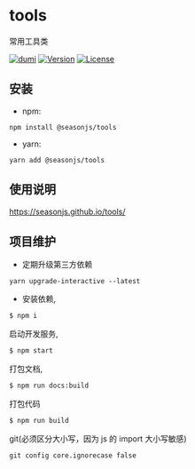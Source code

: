 # tools

常用工具类

<p align="center">

[![dumi](https://img.shields.io/badge/docs%20by-dumi-blue)](https://github.com/umijs/dumi)
<a href="https://www.npmjs.com/package/@seasonjs/tools"><img src="https://img.shields.io/npm/v/@seasonjs/tools.svg?sanitize=true" alt="Version"></a>
<a href="https://www.npmjs.com/package/@seasonjs/tools"><img src="https://img.shields.io/npm/l/@seasonjs/tools.svg?sanitize=true" alt="License"></a>

</p>

## 安装

- npm:

```shell
npm install @seasonjs/tools
```

- yarn:

```shell
yarn add @seasonjs/tools
```

## 使用说明

https://seasonjs.github.io/tools/

## 项目维护

- 定期升级第三方依赖

```shell
yarn upgrade-interactive --latest
```

- 安装依赖,

```bash
$ npm i
```

启动开发服务,

```bash
$ npm start
```

打包文档,

```bash
$ npm run docs:build
```

打包代码

```bash
$ npm run build
```

git(必须区分大小写，因为 js 的 import 大小写敏感)

```
git config core.ignorecase false
```
